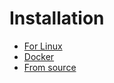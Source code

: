 # Installation
* [For Linux](https://github.com/hastic/hastic-server/wiki/Installation-from-source)
* [Docker](https://github.com/hastic/hastic-server/wiki/Installation-from-source)
* [From source](https://github.com/hastic/hastic-server/wiki/Installation-from-source)